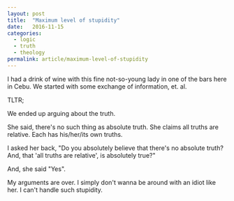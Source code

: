```yaml
---
layout: post
title:  "Maximum level of stupidity"
date:   2016-11-15
categories:
  - logic
  - truth
  - theology
permalink: article/maximum-level-of-stupidity
---
```


I had a drink of wine with this fine not-so-young lady in one of the bars
here in Cebu. We started with some exchange of information, et. al.

TLTR;

We ended up arguing about the truth.

She said, there's no such thing as absolute truth. She claims all truths
are relative. Each has his/her/its own truths.

I asked her back, "Do you absolutely believe that there's no absolute
truth? And, that 'all truths are relative', is absolutely true?"

And, she said "Yes".

My arguments are over. I simply don't wanna be around with an idiot like
her. I can't handle such stupidity.
